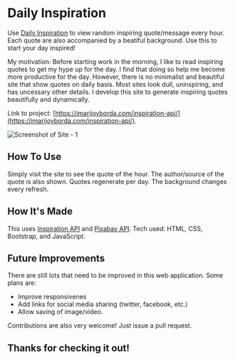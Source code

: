 # Daily Inspiration 

Use [Daily Inspiration](https://imarijoyborda.com/inspiration-api/) to view random inspiring quote/message every hour. Each quote are also accompanied by a beatiful background. Use this to start your day inspired!

My motivation: Before starting work in the morning, I like to read inspiring quotes to get my hype up for the day. I find that doing so help me become more productive for the day. However, there is no minimalist and beautiful site that show quotes on daily basis. Most sites look dull, uninspiring, and has uncessary other details. I develop this site to generate inspiring quotes beautifully and dynamically.  

Link to project: [https://imarijoyborda.com/inspiration-api/](https://imarijoyborda.com/inspiration-api/). 

![Screenshot of Site - 1](assets/readme/readme-1.png)

## How To Use
Simply visit the site to see the quote of the hour. The author/source of the quote is also shown. Quotes regenerate per day. The background changes every refresh. 

## How It's Made
This uses [Inspiration API](https://api.goprogram.ai/inspiration/docs/) and [Pixabay API](https://pixabay.com/api/docs/). Tech used: HTML, CSS, Bootstrap, and JavaScript.

## Future Improvements
There are still lots that need to be improved in this web application. Some plans are:
* Improve responsivenes
* Add links for social media sharing (twitter, facebook, etc.)
* Allow saving of image/video.

Contributions are also very welcome! Just issue a pull request.

## Thanks for checking it out!